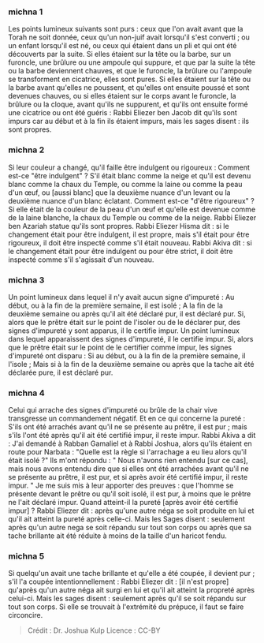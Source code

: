 
### michna 1
Les points lumineux suivants sont purs : ceux que l'on avait avant que la Torah ne soit donnée, ceux qu'un non-juif avait lorsqu'il s'est converti ; ou un enfant lorsqu'il est né, ou ceux qui étaient dans un pli et qui ont été découverts par la suite. Si elles étaient sur la tête ou la barbe, sur un furoncle, une brûlure ou une ampoule qui suppure, et que par la suite la tête ou la barbe deviennent chauves, et que le furoncle, la brûlure ou l'ampoule se transforment en cicatrice, elles sont pures. Si elles étaient sur la tête ou la barbe avant qu'elles ne poussent, et qu'elles ont ensuite poussé et sont devenues chauves, ou si elles étaient sur le corps avant le furoncle, la brûlure ou la cloque, avant qu'ils ne suppurent, et qu'ils ont ensuite formé une cicatrice ou ont été guéris : Rabbi Eliezer ben Jacob dit qu'ils sont impurs car au début et à la fin ils étaient impurs, mais les sages disent : ils sont propres.

### michna 2
Si leur couleur a changé, qu'il faille être indulgent ou rigoureux : Comment est-ce "être indulgent" ? S'il était blanc comme la neige et qu'il est devenu blanc comme la chaux du Temple, ou comme la laine ou comme la peau d'un œuf, ou [aussi blanc] que la deuxième nuance d'un levant ou la deuxième nuance d'un blanc éclatant. Comment est-ce "d'être rigoureux" ? Si elle était de la couleur de la peau d'un œuf et qu'elle est devenue comme de la laine blanche, la chaux du Temple ou comme de la neige. Rabbi Eliezer ben Azariah statue qu'ils sont propres. Rabbi Eliezer Hisma dit : si le changement était pour être indulgent, il est propre, mais s'il était pour être rigoureux, il doit être inspecté comme s'il était nouveau. Rabbi Akiva dit : si le changement était pour être indulgent ou pour être strict, il doit être inspecté comme s'il s'agissait d'un nouveau.

### michna 3
Un point lumineux dans lequel il n'y avait aucun signe d'impureté : Au début, ou à la fin de la première semaine, il est isolé ; A la fin de la deuxième semaine ou après qu'il ait été déclaré pur, il est déclaré pur. Si, alors que le prêtre était sur le point de l'isoler ou de le déclarer pur, des signes d'impureté y sont apparus, il le certifie impur. Un point lumineux dans lequel apparaissent des signes d'impureté, il le certifie impur. Si, alors que le prêtre était sur le point de le certifier comme impur, les signes d'impureté ont disparu : Si au début, ou à la fin de la première semaine, il l'isole ; Mais si à la fin de la deuxième semaine ou après que la tache ait été déclarée pure, il est déclaré pur.

### michna 4
Celui qui arrache des signes d'impureté ou brûle de la chair vive transgresse un commandement négatif. Et en ce qui concerne la pureté : S'ils ont été arrachés avant qu'il ne se présente au prêtre, il est pur ; mais s'ils l'ont été après qu'il ait été certifié impur, il reste impur. Rabbi Akiva a dit : J'ai demandé à Rabban Gamaliel et à Rabbi Joshua, alors qu'ils étaient en route pour Narbata : "Quelle est la règle si l'arrachage a eu lieu alors qu'il était isolé ?" Ils m'ont répondu : " Nous n'avons rien entendu [sur ce cas], mais nous avons entendu dire que si elles ont été arrachées avant qu'il ne se présente au prêtre, il est pur, et si après avoir été certifié impur, il reste impur. " Je me suis mis à leur apporter des preuves : que l'homme se présente devant le prêtre ou qu'il soit isolé, il est pur, à moins que le prêtre ne l'ait déclaré impur. Quand atteint-il la pureté [après avoir été certifié impur] ? Rabbi Eliezer dit : après qu'une autre néga se soit produite en lui et qu'il ait atteint la pureté après celle-ci. Mais les Sages disent : seulement après qu'un autre nega se soit répandu sur tout son corps ou après que sa tache brillante ait été réduite à moins de la taille d'un haricot fendu.

### michna 5
Si quelqu'un avait une tache brillante et qu'elle a été coupée, il devient pur ; s'il l'a coupée intentionnellement : Rabbi Eliezer dit : [il n'est propre] qu'après qu'un autre néga ait surgi en lui et qu'il ait atteint la propreté après celui-ci. Mais les sages disent : seulement après qu'il se soit répandu sur tout son corps. Si elle se trouvait à l'extrémité du prépuce, il faut se faire circoncire.

>Crédit : Dr. Joshua Kulp
>Licence : CC-BY